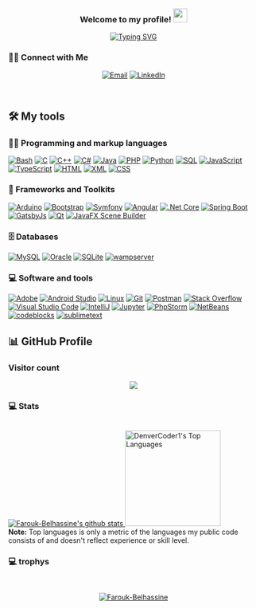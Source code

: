 <h3 align="center">
  Welcome to my profile!
  <img src="https://media.giphy.com/media/hvRJCLFzcasrR4ia7z/giphy.gif" width="28">
</h3>

<!-- Typing SVG - git.io/typing-svg -->
<p align="center">
  <a href="https://git.io/typing-svg"><img src="https://readme-typing-svg.demolab.com?font=Fira+Code&pause=1000&color=F70F40&center=true&width=435&lines=Junior+software+engineer;Always+learning+new+things" alt="Typing SVG" /></a>
</p>

### 🤝🏻 Connect with Me

<!-- badge - img.shields.io -->
<!-- icon svg - custom-icon-badges.demolab.com -->
<p align="center">
  <a href="#"><img alt="Email" src="https://img.shields.io/badge/-farouk.belhassine%40esprit.tn-D14836?logo=Gmail&logoColor=white"></a>
  <a href="https://www.linkedin.com/in/farouk-belhassine/"><img alt="LinkedIn" src="https://img.shields.io/badge/-%40FaroukBelhassine-1877F2?logo=linkedin"></a>
</p>

<br/>

## 🛠️ My tools

### 👨‍💻 Programming and markup languages

<p>
    <a href="#"><img alt="Bash" src="https://img.shields.io/badge/Bash-121011.svg?logo=gnu-bash&logoColor=white"></a>
    <a href="#"><img alt="C" src="https://custom-icon-badges.demolab.com/badge/C-03599C.svg?logo=c-in-hexagon&logoColor=white"></a>
    <a href="#"><img alt="C++" src="https://custom-icon-badges.demolab.com/badge/C++-9C033A.svg?logo=cpp2&logoColor=white"></a>
    <a href="#"><img alt="C#" src="https://custom-icon-badges.demolab.com/badge/C%23-68217A.svg?logo=cs2&logoColor=white"></a>
    <a href="#"><img alt="Java" src="https://custom-icon-badges.demolab.com/badge/Java-007396.svg?logo=java&logoColor=white"></a>
    <a href="#"><img alt="PHP" src="https://img.shields.io/badge/PHP-777BB4.svg?logo=php&logoColor=white"></a>
    <a href="#"><img alt="Python" src="https://img.shields.io/badge/Python-14354C.svg?logo=python&logoColor=white"></a>
    <a href="#"><img alt="SQL" src="https://custom-icon-badges.demolab.com/badge/SQL-025E8C.svg?logo=database&logoColor=white"></a>
    <a href="#"><img alt="JavaScript" src="https://img.shields.io/badge/JavaScript-F7DF1E.svg?logo=javascript&logoColor=black"></a>
    <a href="#"><img alt="TypeScript" src="https://img.shields.io/badge/TypeScript-007ACC.svg?logo=typescript&logoColor=white"></a>
    <a href="#"><img alt="HTML" src="https://img.shields.io/badge/HTML-E34F26.svg?logo=html5&logoColor=white"></a>
    <a href="#"><img alt="XML" src="https://custom-icon-badges.demolab.com/badge/-xml-orange?logo=Xml"></a>
    <a href="#"><img alt="CSS" src="https://img.shields.io/badge/CSS-1572B6.svg?logo=css3&logoColor=white"></a>
</p>

### 🧰 Frameworks and Toolkits

<p>
    <a href="#"><img alt="Arduino" src="https://img.shields.io/badge/-Arduino-00979D?logo=Arduino&logoColor=white"></a>
    <a href="#"><img alt="Bootstrap" src="https://img.shields.io/badge/Bootstrap-7952B3.svg?logo=bootstrap&logoColor=white"></a>
    <a href="#"><img alt="Symfony" src="https://img.shields.io/badge/Symfony-111111.svg?logo=symfony&logoColor=white"></a>
    <a href="#"><img alt="Angular" src="https://img.shields.io/badge/-Angular-B47D29?logo=Angular"></a>
    <a href="#"><img alt=".Net Core" src="https://img.shields.io/badge/-%20.Net%20Core-6433FF?logo=.net"></a>
    <a href="#"><img alt="Spring Boot" src="https://img.shields.io/badge/-Spring%20Boot-0945BD?logo=spring"></a>
    <a href="#"><img alt="GatsbyJs" src="https://img.shields.io/badge/-GatsbyJS-843FD5?logo=Gatsby"></a>
    <a href="#"><img alt="Qt" src="https://img.shields.io/badge/-Qt-D57123?logo=Qt"></a>
    <a href="#"><img alt="JavaFX Scene Builder" src="https://custom-icon-badges.demolab.com/badge/-JavaFX%20Scene%20Builder-lightgrey?logo=scenebuilderlogo"></a>
</p>

### 🗄️ Databases

<p>
    <a href="#"><img alt="MySQL" src="https://img.shields.io/badge/MySQL-00f.svg?logo=mysql&logoColor=white"></a>
    <a href="#"><img alt="Oracle" src ="https://img.shields.io/badge/Oracle-F00000.svg?logo=oracle&logoColor=white"></a>
    <a href="#"><img alt="SQLite" src ="https://img.shields.io/badge/SQLite-07405e.svg?logo=sqlite&logoColor=white"></a>
    <a href="#"><img alt="wampserver" src="https://custom-icon-badges.demolab.com/badge/-Sublime%20Text-yellowgreen?logo=wampserver"></a>
</p>

### 💻 Software and tools

<p>
    <a href="#"><img alt="Adobe" src="https://img.shields.io/badge/Adobe-FF0000.svg?logo=adobe&logoColor=white"></a>
    <a href="#"><img alt="Android Studio" src="https://img.shields.io/badge/Android%20Studio-008678.svg?logo=android-studio&logoColor=white"></a>
    <a href="#"><img alt="Linux" src="https://camo.githubusercontent.com/2d5eae9b14e1ee9e8a79e3e0d738e50c1a62dd3acc773ee2875dfa19492139e9/68747470733a2f2f696d672e736869656c64732e696f2f62616467652f2d6c696e75782d3035313232413f7374796c653d666c6174266c6f676f3d6c696e7578"></a>
    <a href="#"><img alt="Git" src="https://img.shields.io/badge/Git-F05033.svg?logo=git&logoColor=white"></a>
    <a href="#"><img alt="Postman" src="https://img.shields.io/badge/Postman-FF6C37?logo=postman&logoColor=white"></a>
    <a href="#"><img alt="Stack Overflow" src="https://img.shields.io/badge/-Stack%20Overflow-FE7A16?logo=stack-overflow&logoColor=white"></a>
    <a href="#"><img alt="Visual Studio Code" src="https://img.shields.io/badge/Visual%20Studio%20Code-0078d7.svg?logo=visual-studio-code&logoColor=white"></a>
    <a href="#"><img alt="IntelliJ" src="https://custom-icon-badges.demolab.com/badge/-IntelliJ-FFFFFF?logo=intellij"></a>
    <a href="#"><img alt="Jupyter" src="https://img.shields.io/badge/Jupyter-F37626.svg?logo=Jupyter&logoColor=white"></a>
    <a href="#"><img alt="PhpStorm" src="https://img.shields.io/badge/-PhpStorm-239543?logo=PhpStorm"></a>
    <a href="#"><img alt="NetBeans" src="https://custom-icon-badges.demolab.com/badge/-NetBeans-C456BF?logo=netbeans"></a>
    <a href="#"><img alt="codeblocks" src="https://custom-icon-badges.demolab.com/badge/-Code%3A%3ABlocks-FFFFFF?logo=codeblocks"></a>
    <a href="#"><img alt="sublimetext" src="https://img.shields.io/badge/-Sublime%20Text-0F0344?logo=sublimetext"></a>
</p>

## 📊 GitHub Profile

### Visitor count

<p align="center">
  <img src="https://profile-counter.glitch.me/Farouk-Belhassine/count.svg" />
</p>

### 💻 Stats

<p>
  <!-- https://github.com/anuraghazra/github-readme-stats -->  
    <br/>
      <a href="https://github.com/Farouk-Belhassine">
        <img src="https://github-readme-stats.vercel.app/api?username=Farouk-Belhassine&&show_icons=true&include_all_commits=true&count_private=true&theme=react&hide_border=true&bg_color=1F222E&title_color=F85D7F&icon_color=F8D866" alt="Farouk-Belhassine's github stats">
      </a>
      <a href="https://github.com/anuraghazra/github-readme-stats"><img alt="DenverCoder1's Top Languages" src="https://github-readme-stats.vercel.app/api/top-langs/?username=Farouk-Belhassine&langs_count=8&layout=compact&theme=react&hide_border=true&bg_color=1F222E&title_color=F85D7F&icon_color=F8D866&hide=Jupyter%20Notebook" height="192px"/></a>
    <br/>
      <b>Note:</b> Top languages is only a metric of the languages my public code consists of and doesn't reflect experience or skill level.
</p>

### 💻 trophys

<br/>
<p align="center">
  <a href="https://github.com/ryo-ma/github-profile-trophy"><img src="https://github-profile-trophy.vercel.app/?username=Farouk-Belhassine" alt="Farouk-Belhassine" /></a>
</p>

